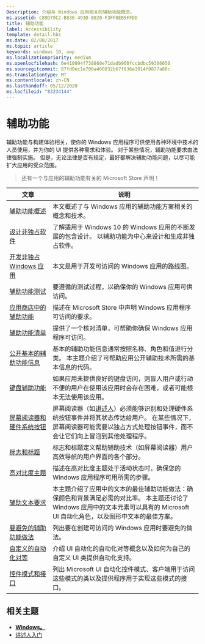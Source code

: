 ```yaml
---
Description: 介绍与 Windows 应用相关的辅助功能概念。
ms.assetid: C89D79C2-B830-493D-B020-F3FF8EB5FFDD
title: 辅助功能
label: Accessibility
template: detail.hbs
ms.date: 02/08/2017
ms.topic: article
keywords: windows 10, uwp
ms.localizationpriority: medium
ms.openlocfilehash: 0e410094f738860e71dadb960fccbdbc59306050
ms.sourcegitcommit: 87fd0ec1e706a460832b67f936a3014f0877a88c
ms.translationtype: MT
ms.contentlocale: zh-CN
ms.lasthandoff: 05/12/2020
ms.locfileid: "83234144"
---
```

# <a name="accessibility"></a>辅助功能  

辅助功能与构建体验相关，使你的 Windows 应用程序可供使用各种环境中技术的人员使用，并为你的 UI 提供各种需求和体验。 对于某些情况，辅助功能要求由法律强制实施。 但是，无论法律是否有规定，最好都解决辅助功能问题，以尽可能扩大应用的受众范围。

> 还有一个与应用的辅助功能有关的 Microsoft Store 声明！

| 文章 | 说明 |
|---------|-------------|
| [辅助功能概述](accessibility-overview.md) | 本文概述了与 Windows 应用的辅助功能方案相关的概念和技术。 |
| [设计非独占软件](designing-inclusive-software.md) | 了解适用于 Windows 10 的 Windows 应用的不断发展的包含设计。  以辅助功能为中心来设计和生成非独占软件。 |
| [开发非独占 Windows 应用](developing-inclusive-windows-apps.md) | 本文是用于开发可访问的 Windows 应用的路线图。 |
| [辅助功能测试](accessibility-testing.md) | 要遵循的测试过程，以确保你的 Windows 应用可供访问。 |
| [应用商店中的辅助功能](accessibility-in-the-store.md) | 描述在 Microsoft Store 中声明 Windows 应用程序可访问的要求。 |
| [辅助功能清单](accessibility-checklist.md) | 提供了一个核对清单，可帮助你确保 Windows 应用程序可访问。 |
| [公开基本的辅助功能信息](basic-accessibility-information.md) | 基本的辅助功能信息通常按照名称、角色和值进行分类。 本主题介绍了可帮助应用公开辅助技术所需的基本信息的代码。 |
| [键盘辅助功能](keyboard-accessibility.md) | 如果应用未提供良好的键盘访问，则盲人用户或行动不便的用户在使用该应用时会存在困难，或者可能根本无法使用该应用。 |
| [屏幕阅读器和硬件系统按钮](system-button-narration.md) | 屏幕阅读器（如[讲述人](https://support.microsoft.com/en-us/help/22798/windows-10-complete-guide-to-narrator)）必须能够识别和处理硬件系统按钮事件并将其状态传达给用户。 在某些情况下，屏幕阅读器可能需要以独占方式处理按钮事件，而不会让它们向上冒泡到其他处理程序。 |
| [标志和标题](landmarks-and-headings.md) | 标志和标题定义帮助辅助技术（如屏幕阅读器）用户高效导航的用户界面的各个部分。 |
| [高对比度主题](high-contrast-themes.md) | 描述在高对比度主题处于活动状态时，确保您的 Windows 应用程序可用所需的步骤。 |
| [辅助文本要求](accessible-text-requirements.md) | 本主题介绍了应用中的文本的最佳辅助功能做法：确保颜色和背景满足必需的对比率。 本主题还讨论了 Windows 应用中的文本元素可以具有的 Microsoft UI 自动化角色，以及图形中文本的最佳方案。 |
| [要避免的辅助功能做法](practices-to-avoid.md) | 列出要在创建可访问的 Windows 应用时要避免的做法。 |
| [自定义的自动化对等](custom-automation-peers.md) | 介绍 UI 自动化的自动化对等概念以及如何为自己的自定义 UI 类提供自动化支持。 |
| [控件模式和接口](control-patterns-and-interfaces.md) | 列出 Microsoft UI 自动化控件模式、客户端用于访问这些模式的类以及提供程序用于实现这些模式的接口。 |

## <a name="related-topics"></a>相关主题  
* [**Windows。**](https://docs.microsoft.com/uwp/api/Windows.UI.Xaml.Automation) 
* [讲述人入门](https://support.microsoft.com/help/22798/windows-10-complete-guide-to-narrator)
